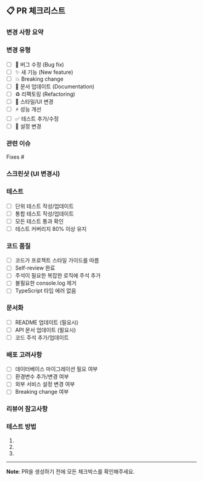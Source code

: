 ## 📋 PR 체크리스트

### 변경 사항 요약

<!-- 무엇을 변경했는지 간단히 설명해주세요 -->

### 변경 유형

- [ ] 🐛 버그 수정 (Bug fix)
- [ ] ✨ 새 기능 (New feature)
- [ ] 💥 Breaking change
- [ ] 📝 문서 업데이트 (Documentation)
- [ ] ♻️ 리팩토링 (Refactoring)
- [ ] 🎨 스타일/UI 변경
- [ ] ⚡ 성능 개선
- [ ] ✅ 테스트 추가/수정
- [ ] 🔧 설정 변경

### 관련 이슈

<!-- 관련 이슈 번호를 적어주세요. 예: Fixes #123 -->

Fixes #

### 스크린샷 (UI 변경시)

<!-- UI 변경사항이 있다면 전/후 스크린샷을 첨부해주세요 -->

### 테스트

- [ ] 단위 테스트 작성/업데이트
- [ ] 통합 테스트 작성/업데이트
- [ ] 모든 테스트 통과 확인
- [ ] 테스트 커버리지 80% 이상 유지

### 코드 품질

- [ ] 코드가 프로젝트 스타일 가이드를 따름
- [ ] Self-review 완료
- [ ] 주석이 필요한 복잡한 로직에 주석 추가
- [ ] 불필요한 console.log 제거
- [ ] TypeScript 타입 에러 없음

### 문서화

- [ ] README 업데이트 (필요시)
- [ ] API 문서 업데이트 (필요시)
- [ ] 코드 주석 추가/업데이트

### 배포 고려사항

- [ ] 데이터베이스 마이그레이션 필요 여부
- [ ] 환경변수 추가/변경 여부
- [ ] 외부 서비스 설정 변경 여부
- [ ] Breaking change 여부

### 리뷰어 참고사항

<!-- 리뷰어가 특별히 확인해야 할 부분이나 논의가 필요한 사항을 적어주세요 -->

### 테스트 방법

<!-- 이 PR을 테스트하는 방법을 단계별로 설명해주세요 -->

1.
2.
3.

---

**Note**: PR을 생성하기 전에 모든 체크박스를 확인해주세요.
